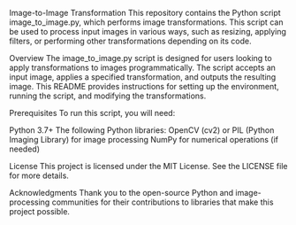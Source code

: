 Image-to-Image Transformation
This repository contains the Python script image_to_image.py, which performs image transformations. This script can be used to process input images in various ways, such as resizing, applying filters, or performing other transformations depending on its code.

Overview
The image_to_image.py script is designed for users looking to apply transformations to images programmatically. The script accepts an input image, applies a specified transformation, and outputs the resulting image. This README provides instructions for setting up the environment, running the script, and modifying the transformations.

Prerequisites
To run this script, you will need:

Python 3.7+
The following Python libraries:
OpenCV (cv2) or PIL (Python Imaging Library) for image processing
NumPy for numerical operations (if needed)

License
This project is licensed under the MIT License. See the LICENSE file for more details.

Acknowledgments
Thank you to the open-source Python and image-processing communities for their contributions to libraries that make this project possible.
